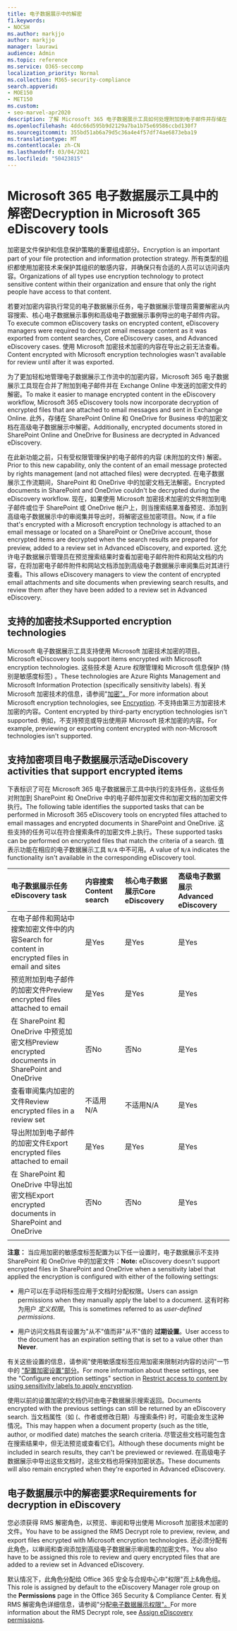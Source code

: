 ```yaml
---
title: 电子数据展示中的解密
f1.keywords:
- NOCSH
ms.author: markjjo
author: markjjo
manager: laurawi
audience: Admin
ms.topic: reference
ms.service: O365-seccomp
localization_priority: Normal
ms.collection: M365-security-compliance
search.appverid:
- MOE150
- MET150
ms.custom:
- seo-marvel-apr2020
description: 了解 Microsoft 365 电子数据展示工具如何处理附加到电子邮件并存储在 SharePoint Online 和 OneDrive for Business 中的加密文档。
ms.openlocfilehash: 4ddc66d595b9d2129a7ba1b75e69586ccbd130f7
ms.sourcegitcommit: 355bd51ab6a79d5c36a4e4f57df74ae6873eba19
ms.translationtype: MT
ms.contentlocale: zh-CN
ms.lasthandoff: 03/04/2021
ms.locfileid: "50423815"
---
```

# <a name="decryption-in-microsoft-365-ediscovery-tools"></a><span data-ttu-id="63e6c-103">Microsoft 365 电子数据展示工具中的解密</span><span class="sxs-lookup"><span data-stu-id="63e6c-103">Decryption in Microsoft 365 eDiscovery tools</span></span>

<span data-ttu-id="63e6c-104">加密是文件保护和信息保护策略的重要组成部分。</span><span class="sxs-lookup"><span data-stu-id="63e6c-104">Encryption is an important part of your file protection and information protection strategy.</span></span> <span data-ttu-id="63e6c-105">所有类型的组织都使用加密技术来保护其组织的敏感内容，并确保只有合适的人员可以访问该内容。</span><span class="sxs-lookup"><span data-stu-id="63e6c-105">Organizations of all types use encryption technology to protect sensitive content within their organization and ensure that only the right people have access to that content.</span></span>

<span data-ttu-id="63e6c-106">若要对加密内容执行常见的电子数据展示任务，电子数据展示管理员需要解密从内容搜索、核心电子数据展示事例和高级电子数据展示事例导出的电子邮件内容。</span><span class="sxs-lookup"><span data-stu-id="63e6c-106">To execute common eDiscovery tasks on encrypted content, eDiscovery managers were required to decrypt email message content as it was exported from content searches, Core eDiscovery cases, and Advanced eDiscovery cases.</span></span> <span data-ttu-id="63e6c-107">使用 Microsoft 加密技术加密的内容在导出之前无法查看。</span><span class="sxs-lookup"><span data-stu-id="63e6c-107">Content encrypted with Microsoft encryption technologies wasn't available for review until after it was exported.</span></span>

<span data-ttu-id="63e6c-108">为了更加轻松地管理电子数据展示工作流中的加密内容，Microsoft 365 电子数据展示工具现在合并了附加到电子邮件并在 Exchange Online 中发送的加密文件的解密。</span><span class="sxs-lookup"><span data-stu-id="63e6c-108">To make it easier to manage encrypted content in the eDiscovery workflow, Microsoft 365 eDiscovery tools now incorporate decryption of encrypted files that are attached to email messages and sent in Exchange Online.</span></span> <span data-ttu-id="63e6c-109">此外，存储在 SharePoint Online 和 OneDrive for Business 中的加密文档在高级电子数据展示中解密。</span><span class="sxs-lookup"><span data-stu-id="63e6c-109">Additionally, encrypted documents stored in SharePoint Online and OneDrive for Business are decrypted in Advanced eDiscovery.</span></span> 

<span data-ttu-id="63e6c-110">在此新功能之前，只有受权限管理保护的电子邮件的内容 (未附加的文件) 解密。</span><span class="sxs-lookup"><span data-stu-id="63e6c-110">Prior to this new capability, only the content of an email message protected by rights management (and not attached files) were decrypted.</span></span> <span data-ttu-id="63e6c-111">在电子数据展示工作流期间，SharePoint 和 OneDrive 中的加密文档无法解密。</span><span class="sxs-lookup"><span data-stu-id="63e6c-111">Encrypted documents in SharePoint and OneDrive couldn't be decrypted during the eDiscovery workflow.</span></span> <span data-ttu-id="63e6c-112">现在，如果使用 Microsoft 加密技术加密的文件附加到电子邮件或位于 SharePoint 或 OneDrive 帐户上，则当搜索结果准备预览、添加到高级电子数据展示中的审阅集并导出时，将解密这些加密项目。</span><span class="sxs-lookup"><span data-stu-id="63e6c-112">Now, if a file that's encrypted with a Microsoft encryption technology is attached to an email message or located on a SharePoint or OneDrive account, those encrypted items are decrypted when the search results are prepared for preview, added to a review set in Advanced eDiscovery, and exported.</span></span> <span data-ttu-id="63e6c-113">这允许电子数据展示管理员在预览搜索结果时查看加密电子邮件附件和网站文档的内容，在将加密电子邮件附件和网站文档添加到高级电子数据展示审阅集后对其进行查看。</span><span class="sxs-lookup"><span data-stu-id="63e6c-113">This allows eDiscovery managers to view the content of encrypted email attachments and site documents when previewing search results, and review them after they have been added to a review set in Advanced eDiscovery.</span></span>

## <a name="supported-encryption-technologies"></a><span data-ttu-id="63e6c-114">支持的加密技术</span><span class="sxs-lookup"><span data-stu-id="63e6c-114">Supported encryption technologies</span></span>

<span data-ttu-id="63e6c-115">Microsoft 电子数据展示工具支持使用 Microsoft 加密技术加密的项目。</span><span class="sxs-lookup"><span data-stu-id="63e6c-115">Microsoft eDiscovery tools support items encrypted with Microsoft encryption technologies.</span></span> <span data-ttu-id="63e6c-116">这些技术是 Azure 权限管理和 Microsoft 信息保护 (特别是敏感度标签) 。</span><span class="sxs-lookup"><span data-stu-id="63e6c-116">These technologies are Azure Rights Management and Microsoft Information Protection (specifically sensitivity labels).</span></span> <span data-ttu-id="63e6c-117">有关 Microsoft 加密技术的信息，请参阅"[加密"。](encryption.md)</span><span class="sxs-lookup"><span data-stu-id="63e6c-117">For more information about Microsoft encryption technologies, see [Encryption](encryption.md).</span></span> <span data-ttu-id="63e6c-118">不支持由第三方加密技术加密的内容。</span><span class="sxs-lookup"><span data-stu-id="63e6c-118">Content encrypted by third-party encryption technologies isn't supported.</span></span> <span data-ttu-id="63e6c-119">例如，不支持预览或导出使用非 Microsoft 技术加密的内容。</span><span class="sxs-lookup"><span data-stu-id="63e6c-119">For example, previewing or exporting content encrypted with non-Microsoft technologies isn't supported.</span></span>

## <a name="ediscovery-activities-that-support-encrypted-items"></a><span data-ttu-id="63e6c-120">支持加密项目电子数据展示活动</span><span class="sxs-lookup"><span data-stu-id="63e6c-120">eDiscovery activities that support encrypted items</span></span>

<span data-ttu-id="63e6c-121">下表标识了可在 Microsoft 365 电子数据展示工具中执行的支持任务，这些任务对附加到 SharePoint 和 OneDrive 中的电子邮件加密文件和加密文档的加密文件执行。</span><span class="sxs-lookup"><span data-stu-id="63e6c-121">The following table identifies the supported tasks that can be performed in Microsoft 365 eDiscovery tools on encrypted files attached to email massages and encrypted documents in SharePoint and OneDrive.</span></span> <span data-ttu-id="63e6c-122">这些支持的任务可以在符合搜索条件的加密文件上执行。</span><span class="sxs-lookup"><span data-stu-id="63e6c-122">These supported tasks can be performed on encrypted files that match the criteria of a search.</span></span> <span data-ttu-id="63e6c-123">值表示功能在相应的电子数据展示工具 `N/A` 中不可用。</span><span class="sxs-lookup"><span data-stu-id="63e6c-123">A value of `N/A` indicates the functionality isn't available in the corresponding eDiscovery tool.</span></span>

|<span data-ttu-id="63e6c-124">电子数据展示任务</span><span class="sxs-lookup"><span data-stu-id="63e6c-124">eDiscovery task</span></span>  |<span data-ttu-id="63e6c-125">内容搜索</span><span class="sxs-lookup"><span data-stu-id="63e6c-125">Content search</span></span>  |<span data-ttu-id="63e6c-126">核心电子数据展示</span><span class="sxs-lookup"><span data-stu-id="63e6c-126">Core eDiscovery</span></span>  |<span data-ttu-id="63e6c-127">高级电子数据展示</span><span class="sxs-lookup"><span data-stu-id="63e6c-127">Advanced eDiscovery</span></span>  |
|:---------|:---------|:---------|:---------|
|<span data-ttu-id="63e6c-128">在电子邮件和网站中搜索加密文件中的内容</span><span class="sxs-lookup"><span data-stu-id="63e6c-128">Search for content in encrypted files in email and sites</span></span>     |<span data-ttu-id="63e6c-129">是</span><span class="sxs-lookup"><span data-stu-id="63e6c-129">Yes</span></span>      |<span data-ttu-id="63e6c-130">是</span><span class="sxs-lookup"><span data-stu-id="63e6c-130">Yes</span></span>      |<span data-ttu-id="63e6c-131">是</span><span class="sxs-lookup"><span data-stu-id="63e6c-131">Yes</span></span>      |
|<span data-ttu-id="63e6c-132">预览附加到电子邮件的加密文件</span><span class="sxs-lookup"><span data-stu-id="63e6c-132">Preview encrypted files attached to email</span></span>     |<span data-ttu-id="63e6c-133">是</span><span class="sxs-lookup"><span data-stu-id="63e6c-133">Yes</span></span>      |<span data-ttu-id="63e6c-134">是</span><span class="sxs-lookup"><span data-stu-id="63e6c-134">Yes</span></span>     |<span data-ttu-id="63e6c-135">是</span><span class="sxs-lookup"><span data-stu-id="63e6c-135">Yes</span></span>       |
|<span data-ttu-id="63e6c-136">在 SharePoint 和 OneDrive 中预览加密文档</span><span class="sxs-lookup"><span data-stu-id="63e6c-136">Preview encrypted documents in SharePoint and OneDrive</span></span>|<span data-ttu-id="63e6c-137">否</span><span class="sxs-lookup"><span data-stu-id="63e6c-137">No</span></span>      |<span data-ttu-id="63e6c-138">否</span><span class="sxs-lookup"><span data-stu-id="63e6c-138">No</span></span>    |<span data-ttu-id="63e6c-139">是</span><span class="sxs-lookup"><span data-stu-id="63e6c-139">Yes</span></span>       |
|<span data-ttu-id="63e6c-140">查看审阅集内加密的文件</span><span class="sxs-lookup"><span data-stu-id="63e6c-140">Review encrypted files in a review set</span></span>    |<span data-ttu-id="63e6c-141">不适用</span><span class="sxs-lookup"><span data-stu-id="63e6c-141">N/A</span></span>      |<span data-ttu-id="63e6c-142">不适用</span><span class="sxs-lookup"><span data-stu-id="63e6c-142">N/A</span></span>        | <span data-ttu-id="63e6c-143">是</span><span class="sxs-lookup"><span data-stu-id="63e6c-143">Yes</span></span>        |
|<span data-ttu-id="63e6c-144">导出附加到电子邮件的加密文件</span><span class="sxs-lookup"><span data-stu-id="63e6c-144">Export encrypted files attached to email</span></span>    |<span data-ttu-id="63e6c-145">是</span><span class="sxs-lookup"><span data-stu-id="63e6c-145">Yes</span></span>       |<span data-ttu-id="63e6c-146">是</span><span class="sxs-lookup"><span data-stu-id="63e6c-146">Yes</span></span>  |<span data-ttu-id="63e6c-147">是</span><span class="sxs-lookup"><span data-stu-id="63e6c-147">Yes</span></span>    |
|<span data-ttu-id="63e6c-148">在 SharePoint 和 OneDrive 中导出加密文档</span><span class="sxs-lookup"><span data-stu-id="63e6c-148">Export encrypted documents in SharePoint and OneDrive</span></span>    |<span data-ttu-id="63e6c-149">否</span><span class="sxs-lookup"><span data-stu-id="63e6c-149">No</span></span>       |<span data-ttu-id="63e6c-150">否</span><span class="sxs-lookup"><span data-stu-id="63e6c-150">No</span></span>  |<span data-ttu-id="63e6c-151">是</span><span class="sxs-lookup"><span data-stu-id="63e6c-151">Yes</span></span>    |
|||||

<span data-ttu-id="63e6c-152">**注意：** 当应用加密的敏感度标签配置为以下任一设置时，电子数据展示不支持 SharePoint 和 OneDrive 中的加密文件：</span><span class="sxs-lookup"><span data-stu-id="63e6c-152">**Note:** eDiscovery doesn't support encrypted files in SharePoint and OneDrive when a sensitivity label that applied the encryption is configured with either of the following settings:</span></span>

- <span data-ttu-id="63e6c-153">用户可以在手动将标签应用于文档时分配权限。</span><span class="sxs-lookup"><span data-stu-id="63e6c-153">Users can assign permissions when they manually apply the label to a document.</span></span> <span data-ttu-id="63e6c-154">这有时称为用户 *定义权限*。</span><span class="sxs-lookup"><span data-stu-id="63e6c-154">This is sometimes referred to as *user-defined permissions*.</span></span><br/>

- <span data-ttu-id="63e6c-155">用户访问文档具有设置为"从不"值而非"从不"值的 **过期设置**。</span><span class="sxs-lookup"><span data-stu-id="63e6c-155">User access to the document has an expiration setting that is set to a value other than **Never**.</span></span>

<span data-ttu-id="63e6c-156">有关这些设置的信息，请参阅"使用敏感度标签应用加密来限制对内容的访问"一节中的 ["配置加密设置"部分](encryption-sensitivity-labels.md#configure-encryption-settings)。</span><span class="sxs-lookup"><span data-stu-id="63e6c-156">For more information about these settings, see the "Configure encryption settings" section in [Restrict access to content by using sensitivity labels to apply encryption](encryption-sensitivity-labels.md#configure-encryption-settings).</span></span>

<span data-ttu-id="63e6c-157">使用以前的设置加密的文档仍可由电子数据展示搜索返回。</span><span class="sxs-lookup"><span data-stu-id="63e6c-157">Documents encrypted with the previous settings can still be returned by an eDiscovery search.</span></span> <span data-ttu-id="63e6c-158">当文档属性（如 (、作者或修改日期）与搜索条件) 时，可能会发生这种情况。</span><span class="sxs-lookup"><span data-stu-id="63e6c-158">This may happen when a document property (such as the title, author, or modified date) matches the search criteria.</span></span> <span data-ttu-id="63e6c-159">尽管这些文档可能包含在搜索结果中，但无法预览或查看它们。</span><span class="sxs-lookup"><span data-stu-id="63e6c-159">Although these documents might be included in search results, they can't be previewed or reviewed.</span></span> <span data-ttu-id="63e6c-160">在高级电子数据展示中导出这些文档时，这些文档也将保持加密状态。</span><span class="sxs-lookup"><span data-stu-id="63e6c-160">These documents will also remain encrypted when they're exported in Advanced eDiscovery.</span></span>

## <a name="requirements-for-decryption-in-ediscovery"></a><span data-ttu-id="63e6c-161">电子数据展示中的解密要求</span><span class="sxs-lookup"><span data-stu-id="63e6c-161">Requirements for decryption in eDiscovery</span></span>

<span data-ttu-id="63e6c-162">您必须获得 RMS 解密角色，以预览、审阅和导出使用 Microsoft 加密技术加密的文件。</span><span class="sxs-lookup"><span data-stu-id="63e6c-162">You have to be assigned the RMS Decrypt role to preview, review, and export files encrypted with Microsoft encryption technologies.</span></span> <span data-ttu-id="63e6c-163">还必须分配有此角色，以审阅和查询添加到高级电子数据展示审阅集的加密文件。</span><span class="sxs-lookup"><span data-stu-id="63e6c-163">You also have to be assigned this role to review and query encrypted files that are added to a review set in Advanced eDiscovery.</span></span>

<span data-ttu-id="63e6c-164">默认情况下，此角色分配给 Office 365 安全与合规中心中"权限"页上&角色组。</span><span class="sxs-lookup"><span data-stu-id="63e6c-164">This role is assigned by default to the eDiscovery Manager role group on the **Permissions** page in the Office 365 Security & Compliance Center.</span></span> <span data-ttu-id="63e6c-165">有关 RMS 解密角色详细信息，请参阅"分配[电子数据展示权限"。](assign-ediscovery-permissions.md#rms-decrypt)</span><span class="sxs-lookup"><span data-stu-id="63e6c-165">For more information about the RMS Decrypt role, see [Assign eDiscovery permissions](assign-ediscovery-permissions.md#rms-decrypt).</span></span>
